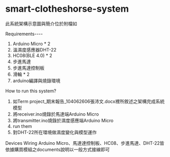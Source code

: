 # smart-clotheshorse-system

此系統架構示意圖與簡介位於附檔如

Requirements----
1. Arduino Micro * 2
2. 溫濕度感應器DHT-22
3. HC08(BLE 4.0) * 2
4. 步進馬達
5. 步進馬達控制板
6. 滑輪 * 2
7. arduino編譯與燒錄環境

How to run this system?
1. 如Term project_期末報告_104062606張沛文.docx裡所敘述之架構完成系統模型
2. 將receiver.ino燒錄於馬達端Arduino Micro
3. 將transmitter.ino燒錄於濕度感應端Arduino Micro
4. run them
5. 對DHT-22所在環境做濕度變化與模型運作

Devices Wiring
Arduino Micro、馬達達控制板、HC08、步進馬達、DHT-22皆依據購買模組之documents說明以一般方式接線即可
